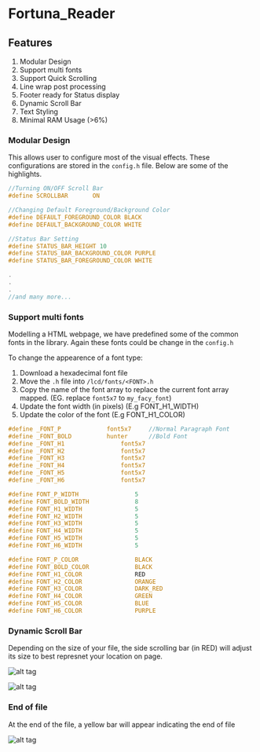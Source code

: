 # Fortuna_Reader


## Features

1. Modular Design
2. Support multi fonts
3. Support Quick Scrolling
4. Line wrap post processing
5. Footer ready for Status display
6. Dynamic Scroll Bar
7. Text Styling
8. Minimal RAM Usage (>6%)

### Modular Design 

This allows user to configure most of the visual effects. These configurations are stored in the `config.h` file. Below are some of the highlights.

```C
//Turning ON/OFF Scroll Bar
#define SCROLLBAR 		ON

//Changing Default Foreground/Background Color
#define DEFAULT_FOREGROUND_COLOR BLACK
#define DEFAULT_BACKGROUND_COLOR WHITE

//Status Bar Setting
#define STATUS_BAR_HEIGHT 10
#define STATUS_BAR_BACKGROUND_COLOR PURPLE
#define STATUS_BAR_FOREGROUND_COLOR WHITE

.
.
.
//and many more...
```

### Support multi fonts

Modelling a HTML webpage, we have predefined some of the common fonts in the library. Again these fonts could be change in the `config.h`

To change the appearence of a font type:
1. Download a hexadecimal font file
2. Move the `.h` file into `/lcd/fonts/<FONT>.h`
3. Copy the name of the font array to replace the current font array mapped. (EG. replace `font5x7` to `my_facy_font`)
4. Update the font width (in pixels) (E.g FONT_H1_WIDTH)
5. Update the color of the font (E.g FONT_H1_COLOR)

```C
#define _FONT_P				font5x7		//Normal Paragraph Font
#define _FONT_BOLD			hunter		//Bold Font
#define _FONT_H1				font5x7
#define _FONT_H2				font5x7
#define _FONT_H3				font5x7
#define _FONT_H4				font5x7
#define _FONT_H5				font5x7
#define _FONT_H6				font5x7

#define FONT_P_WIDTH				5
#define FONT_BOLD_WIDTH				8
#define FONT_H1_WIDTH				5
#define FONT_H2_WIDTH				5
#define FONT_H3_WIDTH				5
#define FONT_H4_WIDTH				5
#define FONT_H5_WIDTH				5
#define FONT_H6_WIDTH				5

#define FONT_P_COLOR				BLACK
#define FONT_BOLD_COLOR				BLACK
#define FONT_H1_COLOR				RED
#define FONT_H2_COLOR				ORANGE
#define FONT_H3_COLOR				DARK_RED
#define FONT_H4_COLOR				GREEN
#define FONT_H5_COLOR				BLUE
#define FONT_H6_COLOR				PURPLE
```

### Dynamic Scroll Bar
	
Depending on the size of your file, the side scrolling bar (in RED) will adjust its size to best represnet your location on page.

![alt tag](https://raw.githubusercontent.com/ivanplex/Fortuna_Reader/master/screen_shot/SMALL_PAGE.jpg)

![alt tag](https://raw.githubusercontent.com/ivanplex/Fortuna_Reader/master/screen_shot/LARGE_PAGE.jpg)


### End of file

At the end of the file, a yellow bar will appear indicating the end of file

![alt tag](https://raw.githubusercontent.com/ivanplex/Fortuna_Reader/master/screen_shot/END_OF_FILE.jpg)